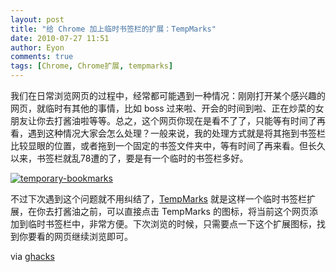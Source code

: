 ```yaml
---
layout: post
title: "给 Chrome 加上临时书签栏的扩展：TempMarks"
date: 2010-07-27 11:51
author: Eyon
comments: true
tags: [Chrome, Chrome扩展, tempmarks]
---
```

我们在日常浏览网页的过程中，经常都可能遇到一种情况：刚刚打开某个感兴趣的网页，就临时有其他的事情，比如 boss 过来啦、开会的时间到啦、正在炒菜的女朋友让你去打酱油啦等等。总之，这个网页你现在是看不了了，只能等有时间了再看，遇到这种情况大家会怎么处理？一般来说，我的处理方式就是将其拖到书签栏比较显眼的位置，或者拖到一个固定的书签文件夹中，等有时间了再来看。但长久以来，书签栏就乱78遭的了，要是有一个临时的书签栏多好。

<a href="http://img.chromi.org/2010/07/temporary-bookmarks.png">![](http://img.chromi.org/2010/07/temporary-bookmarks.png "temporary-bookmarks")</a>

不过下次遇到这个问题就不用纠结了，[TempMarks](https://chrome.google.com/extensions/detail/lekceafoajglomomaeghaaoamfpmaajc) 就是这样一个临时书签栏扩展，在你去打酱油之前，可以直接点击 TempMarks 的图标，将当前这个网页添加到临时书签栏中，非常方便。下次浏览的时候，只需要点一下这个扩展图标，找到你要看的网页继续浏览即可。

via [ghacks](http://www.ghacks.net/2010/07/26/temparks-store-temporary-bookmarks-in-google-chrome/)


